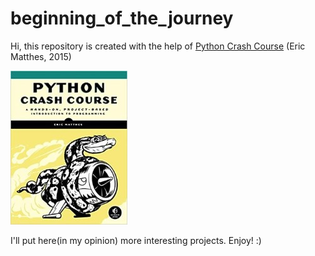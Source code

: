 # beginning_of_the_journey

Hi, this repository is created with the help of [Python Crash Course](https://nostarch.com/pythoncrashcourse2e "Python Crash Course") (Eric Matthes, 2015)

![Alt Text](https://github.com/Barrok/beginning_of_the_journey/blob/master/python_book.jpg?raw=true)

I'll put here(in my opinion) more interesting projects.
Enjoy! :)
